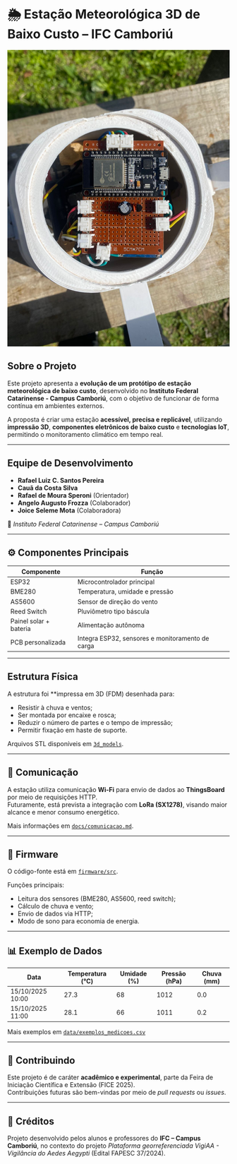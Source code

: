 
# 🌦️ Estação Meteorológica 3D de Baixo Custo – IFC Camboriú

![Estação montada](img/capa.jpg)

##  Sobre o Projeto 

Este projeto apresenta a **evolução de um protótipo de estação meteorológica de baixo custo**, desenvolvido no **Instituto Federal Catarinense - Campus Camboriú**, com o objetivo de funcionar de forma contínua em ambientes externos. 

A proposta é criar uma estação **acessível, precisa e replicável**, utilizando **impressão 3D**, **componentes eletrônicos de baixo custo** e **tecnologias IoT**, permitindo o monitoramento climático em tempo real.

---

##  Equipe de Desenvolvimento

- **Rafael Luiz C. Santos Pereira**
- **Cauã da Costa Silva**
- **Rafael de Moura Speroni** (Orientador)
- **Angelo Augusto Frozza** (Colaborador)
- **Joice Seleme Mota** (Colaboradora)

📍 *Instituto Federal Catarinense – Campus Camboriú*

---

## ⚙️ Componentes Principais

| Componente | Função |
|-------------|--------|
| ESP32 | Microcontrolador principal |
| BME280 | Temperatura, umidade e pressão |
| AS5600 | Sensor de direção do vento |
| Reed Switch | Pluviômetro tipo báscula |
| Painel solar + bateria | Alimentação autônoma |
| PCB personalizada | Integra ESP32, sensores e monitoramento de carga |

---

##  Estrutura Física

A estrutura foi **impressa em 3D (FDM) desenhada para:
- Resistir à chuva e ventos;
- Ser montada por encaixe e rosca;
- Reduzir o número de partes e o tempo de impressão;
- Permitir fixação em haste de suporte.

Arquivos STL disponíveis em [`3d_models`](3d_models).

---

## 📡 Comunicação

A estação utiliza comunicação **Wi-Fi** para envio de dados ao **ThingsBoard** por meio de requisições HTTP.  
Futuramente, está prevista a integração com **LoRa (SX1278)**, visando maior alcance e menor consumo energético.

Mais informações em [`docs/comunicacao.md`](docs/comunicacao.md).

---

## 🧠 Firmware

O código-fonte está em [`firmware/src`](firmware/src).

Funções principais:
- Leitura dos sensores (BME280, AS5600, reed switch);
- Cálculo de chuva e vento;
- Envio de dados via HTTP;
- Modo de sono para economia de energia.

---

## 📊 Exemplo de Dados

| Data | Temperatura (°C) | Umidade (%) | Pressão (hPa) | Chuva (mm) |
|------|------------------|--------------|----------------|-------------|
| 15/10/2025 10:00 | 27.3 | 68 | 1012 | 0.0 |
| 15/10/2025 11:00 | 28.1 | 66 | 1011 | 0.2 |

Mais exemplos em [`data/exemplos_medicoes.csv`](data/exemplos_medicoes.csv)

---

## 🤝 Contribuindo

Este projeto é de caráter **acadêmico e experimental**, parte da Feira de Iniciação Científica e Extensão (FICE 2025).  
Contribuições futuras são bem-vindas por meio de *pull requests* ou *issues*.

---

## 📸 Créditos

Projeto desenvolvido pelos alunos e professores do **IFC – Campus Camboriú**, no contexto do projeto *Plataforma georreferenciada VigiAA - Vigilância do Aedes Aegypti* (Edital FAPESC 37/2024).
